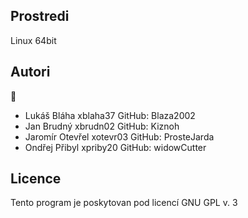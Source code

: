Prostredi
---------

Linux 64bit

Autori
------

🦆
- Lukáš Bláha     xblaha37 GitHub: Blaza2002
- Jan Brudný 	    xbrudn02 GitHub: Kiznoh
- Jaromír Otevřel xotevr03 GitHub: ProsteJarda
- Ondřej Přibyl 	xpriby20 GitHub: widowCutter

Licence
-------

Tento program je poskytovan pod licencí GNU GPL v. 3